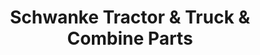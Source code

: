 ---
title: "Schwanke Tractor & Truck & Combine Parts"
url: /willmar/schwanke-tractor-and-truck-and-combine-parts/
shop: doityourself
---
